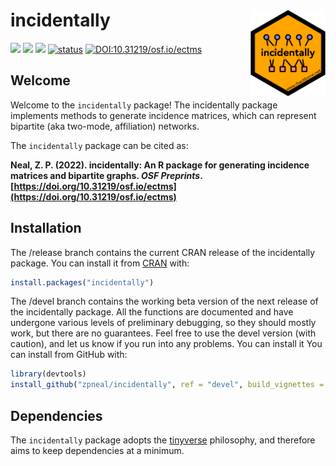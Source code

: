 # incidentally <img src='man/figures/logo.png' align="right" height="139" />

<!-- badges: start -->

[![](https://www.r-pkg.org/badges/version/incidentally?color=orange)](https://cran.r-project.org/package=incidentally)
[![](http://cranlogs.r-pkg.org/badges/grand-total/incidentally?color=blue)](https://cran.r-project.org/package=incidentally)
[![](http://cranlogs.r-pkg.org/badges/last-month/incidentally?color=green)](https://cran.r-project.org/package=incidentally)
[![status](https://tinyverse.netlify.com/badge/incidentally)](https://CRAN.R-project.org/package=incidentally)
[![DOI:10.31219/osf.io/ectms](http://img.shields.io/badge/DOI-10.31219/osf.io/ectms-B31B1B.svg)](https://doi.org/10.31219/osf.io/ectms)
<!-- badges: end -->

## Welcome
Welcome to the `incidentally` package\! The incidentally package implements methods to generate incidence matrices, which can represent bipartite (aka two-mode, affiliation) networks.

The `incidentally` package can be cited as:

**Neal, Z. P. (2022). incidentally: An R package for generating incidence matrices and bipartite graphs. *OSF Preprints*. [https://doi.org/10.31219/osf.io/ectms](https://doi.org/10.31219/osf.io/ectms)**

## Installation
The /release branch contains the current CRAN release of the incidentally package. You can install it from [CRAN](https://CRAN.R-project.org) with:
``` r
install.packages("incidentally")
```

The /devel branch contains the working beta version of the next release of the incidentally package. All the functions are documented and have undergone various levels of preliminary debugging, so they should mostly work, but there are no guarantees. Feel free to use the devel version (with caution), and let us know if you run into any problems. You can install it You can install from GitHub with:
``` r
library(devtools)
install_github("zpneal/incidentally", ref = "devel", build_vignettes = TRUE)
```

## Dependencies
The `incidentally` package adopts the [tinyverse](https://www.tinyverse.org/) philosophy, and therefore aims to keep dependencies at a minimum.